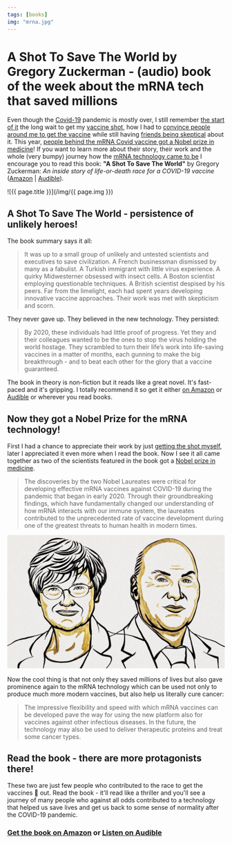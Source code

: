 ```yaml
---
tags: [books]
img: "mrna.jpg"
---
```


# A Shot To Save The World by Gregory Zuckerman - (audio) book of the week about the mRNA tech that saved millions

Even though the [Covid-19](/covid) pandemic is mostly over, I still remember [the start of it](/coronavirus/) the long wait to get my [vaccine shot](/shot/), how I had to [convince people around me to get the vaccine](/vaccine) while still having [friends being skeptical](/john/) about it. This year, [people behind the mRNA Covid vaccine got a Nobel prize in medicine][nb]! If you want to learn more about their story, their work and the whole (very bumpy) journey how the [mRNA technology came to be](https://en.wikipedia.org/wiki/Messenger_RNA) I encourage you to read this book: **"A Shot To Save The World"** by Gregory Zuckerman: *An inside story of life-or-death race for a COVID-19 vaccine* ([Amazon][a] | [Audible][b]).

<!--More-->

![{{ page.title }}](/img/{{ page.img }})

## A Shot To Save The World - persistence of unlikely heroes!

The book summary says it all:

> It was up to a small group of unlikely and untested scientists and executives to save civilization. A French businessman dismissed by many as a fabulist. A Turkish immigrant with little virus experience. A quirky Midwesterner obsessed with insect cells. A Boston scientist employing questionable techniques. A British scientist despised by his peers. Far from the limelight, each had spent years developing innovative vaccine approaches. Their work was met with skepticism and scorn.

They never gave up. They believed in the new technology. They persisted:

> By 2020, these individuals had little proof of progress. Yet they and their colleagues wanted to be the ones to stop the virus holding the world hostage. They scrambled to turn their life’s work into life-saving vaccines in a matter of months, each gunning to make the big breakthrough - and to beat each other for the glory that a vaccine guaranteed.

The book in theory is non-fiction but it reads like a great novel. It's fast-paced and it's gripping. I totally recommend it so get it either [on Amazon][a] or [Audible][b] or wherever you read books.

## Now they got a Nobel Prize for the mRNA technology!

First I had a chance to appreciate their work by just [getting the shot myself](/vaccine/), later I appreciated it even more when I read the book. Now I see it all came together as two of the scientists featured in the book got a [Nobel prize in medicine][nb].

> The discoveries by the two Nobel Laureates were critical for developing effective mRNA vaccines against COVID-19 during the pandemic that began in early 2020. Through their groundbreaking findings, which have fundamentally changed our understanding of how mRNA interacts with our immune system, the laureates contributed to the unprecedented rate of vaccine development during one of the greatest threats to human health in modern times.

![{{ page.title }} - Nobel Prize!](/img/mrna-nobel.jpg)

Now the cool thing is that not only they saved millions of lives but also gave prominence again to the mRNA technology which can be used not only to produce much more modern vaccines, but also help us literally cure cancer:

> The impressive flexibility and speed with which mRNA vaccines can be developed pave the way for using the new platform also for vaccines against other infectious diseases. In the future, the technology may also be used to deliver therapeutic proteins and treat some cancer types.

## Read the book - there are more protagonists there!

These two are just few people who contributed to the race to get the vaccines 💉 out. Read the book - it'll read like a thriller and you'll see a journey of many people who against all odds contributed to a technology that helped us save lives and get us back to some sense of normality after the COVID-19 pandemic.

### [Get the book on Amazon][a] or [Listen on Audible][b]


[nb]: https://www.nobelprize.org/prizes/medicine/2023/press-release/
[a]: https://www.amazon.com/dp/059342039X/?tag=sliwinski-20
[b]: https://www.audible.com/pd/A-Shot-to-Save-the-World-Audiobook/0593585070?tag=sliwinski-20



[n]: https://michael.gratis/nozbe
[np]: https://michael.gratis/nozbepersonal